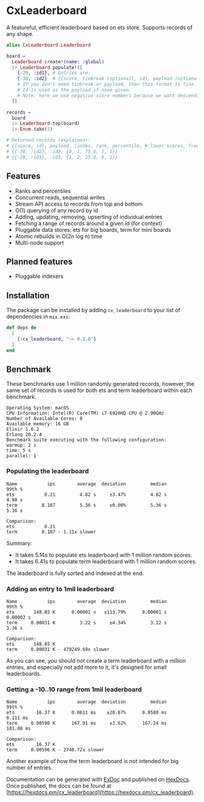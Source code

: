 # CxLeaderboard

A featureful, efficient leaderboard based on ets store. Supports records of any shape.

```elixir
alias CxLeaderboard.Leaderboard

board =
  Leaderboard.create!(name: :global)
  |> Leaderboard.populate!([
    {-20, :id1}, # Entries are:
    {-30, :id2}  # {{score, tiebreak (optional), id}, payload (optional)}
    # If you don't need tiebreak or payload, then this format is fine.
    # Id is used as the payload if none given.
    # Note: here we use negative score numbers because we want descending sort.
  ])

records =
  board
  |> Leaderboard.top(board)
  |> Enum.take(2)

# Returned records (explained):
# {{score, id}, payload, {index, rank, percentile, # lower scores, frequency}}
# {{-30, :id2}, :id2, {0, 1, 75.0, 1, 1}} 
# {{-20, :id1}, :id1, {1, 2, 25.0, 0, 1}}
```

## Features

* Ranks and percentiles
* Concurrent reads, sequential writes
* Stream API access to records from top and bottom
* O(1) querying of any record by id
* Adding, updating, removing, upserting of individual entries
* Fetching a range of records around a given id (for context)
* Pluggable data stores: ets for big boards, term for mini boards
* Atomic rebuilds in O(2n log n) time
* Multi-node support

## Planned features

* Pluggable indexers

## Installation

The package can be installed by adding `cx_leaderboard` to your list of dependencies in `mix.exs`:

```elixir
def deps do
  [
    {:cx_leaderboard, "~> 0.1.0"}
  ]
end
```

## Benchmark

These benchmarks use 1 million randomly generated records, however, the same set of records is used for both ets and term leaderboard within each benchmark.

```
Operating System: macOS
CPU Information: Intel(R) Core(TM) i7-6920HQ CPU @ 2.90GHz
Number of Available Cores: 8
Available memory: 16 GB
Elixir 1.6.2
Erlang 20.2.4
Benchmark suite executing with the following configuration:
warmup: 2 s
time: 5 s
parallel: 1
```

### Populating the leaderboard

```
Name           ips        average  deviation         median         99th %
ets           0.21         4.82 s     ±3.47%         4.82 s         4.98 s
term         0.187         5.36 s     ±0.00%         5.36 s         5.36 s

Comparison:
ets           0.21
term         0.187 - 1.11x slower
```

Summary:

  - It takes 5.14s to populate ets leaderboard with 1 million random scores.
  - It takes 6.41s to populate term leaderboard with 1 million random scores.

The leaderboard is fully sorted and indexed at the end.

### Adding an entry to 1mil leaderboard

```
Name           ips        average  deviation         median         99th %
ets       148.85 K      0.00001 s   ±113.79%      0.00001 s      0.00002 s
term     0.00031 K         3.22 s     ±4.34%         3.22 s         3.36 s

Comparison:
ets       148.85 K
term     0.00031 K - 479249.69x slower
```

As you can see, you should not create a term leaderboard with a million entries, and especially not add more to it, it's designed for small leaderboards.

### Getting a -10..10 range from 1mil leaderboard

```
Name           ips        average  deviation         median         99th %
ets        16.37 K      0.0611 ms    ±20.67%      0.0580 ms       0.111 ms
term     0.00596 K      167.91 ms     ±3.62%      167.24 ms      181.08 ms

Comparison:
ets        16.37 K
term     0.00596 K - 2748.72x slower
```

Another example of how the term leaderboard is not intended for big number of entries.

Documentation can be generated with [ExDoc](https://github.com/elixir-lang/ex_doc)
and published on [HexDocs](https://hexdocs.pm). Once published, the docs can
be found at [https://hexdocs.pm/cx_leaderboard](https://hexdocs.pm/cx_leaderboard).
